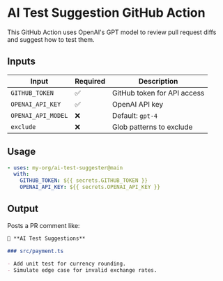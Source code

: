 # AI Test Suggestion GitHub Action

This GitHub Action uses OpenAI's GPT model to review pull request diffs and suggest how to test them.

## Inputs

| Input              | Required | Description                 |
| ------------------ | -------- | --------------------------- |
| `GITHUB_TOKEN`     | ✅       | GitHub token for API access |
| `OPENAI_API_KEY`   | ✅       | OpenAI API key              |
| `OPENAI_API_MODEL` | ❌       | Default: `gpt-4`            |
| `exclude`          | ❌       | Glob patterns to exclude    |

## Usage

```yaml
- uses: my-org/ai-test-suggester@main
  with:
    GITHUB_TOKEN: ${{ secrets.GITHUB_TOKEN }}
    OPENAI_API_KEY: ${{ secrets.OPENAI_API_KEY }}
```

## Output

Posts a PR comment like:

```md
🧪 **AI Test Suggestions**

### src/payment.ts

- Add unit test for currency rounding.
- Simulate edge case for invalid exchange rates.
```

